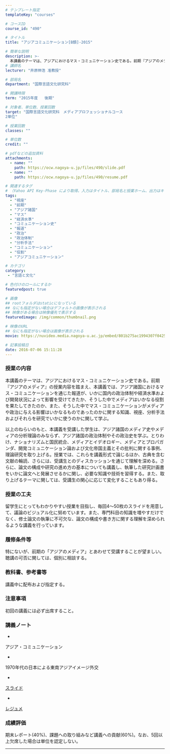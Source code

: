```yaml
---
# テンプレート指定
templateKey: "courses"

# コースID
course_id: "490"

# タイトル
title: "アジアコミュニケーション[B類]-2015"

# 簡単な説明
description: >-
  本講義のテーマは、アジアにおけるマス・コミュニケーション史である。前期『アジアのメディア』の授業内容を踏まえ、本講義では、アジア諸国におけるマス・コミュニケーションを通じた報道が、いかに国内の政治体制や経済水準および開発状況によって影響を受けてきたか、そうした中でメディアはいかなる役割を果たしてきたのか、また、そうした中でマス・コミュニケーションがメディアや政治に与える影響はいかなるものであったの ....
# 講師名
lecturer: "井原伸浩 准教授"

# 部局名
department: "国際言語文化研究科"

# 開講時限
term: "2015年度	後期"

# 対象者、単位数、授業回数
target: "国際言語文化研究科　メディアプロフェッショナルコース
2単位"

# 授業回数
classes: ""

# 単位数
credit: ""

# pdfなどの追加資料
attachments:
  - name: "" 
    path: https://ocw.nagoya-u.jp/files/490/slide.pdf
  - name: "" 
    path: https://ocw.nagoya-u.jp/files/490/resume.pdf

# 関連するタグ
# （Yahoo API Key-Phase により取得。入力はタイトル、部局名と授業ホーム、出力はキーフレーズ（tags））
tags:
  - "視座"
  - "前期"
  - "アジア諸国"
  - "マス"
  - "経済水準"
  - "コミュニケーション史"
  - "報道"
  - "政治"
  - "政治体制"
  - "分析手法"
  - "コミュニケーション"
  - "役割"
  - "アジアコミュニケーション"

# カテゴリ
category:
 - "言語と文化"

# 色付けのロールにするか
featuredpost: true

# 画像
## rootフォルダはstaticになっている
## なにも指定がない場合はデフォルトの画像が表示される
## 映像がある場合は映像優先で表示する
featuredimage: /img/common/thumbnail.png

# 映像のURL
## なにも指定がない場合は画像が表示される
movie: https://nuvideo.media.nagoya-u.ac.jp/embed/801b275ac1994307f042518710bf1b2972c8c3f0

# 記事投稿日
date: 2016-07-06 15:11:28
---
```


### 授業の内容

本講義のテーマは、アジアにおけるマス・コミュニケーション史である。前期『アジアのメディア』の授業内容を踏まえ、本講義では、アジア諸国におけるマス・コミュニケーションを通じた報道が、いかに国内の政治体制や経済水準および開発状況によって影響を受けてきたか、そうした中でメディアはいかなる役割を果たしてきたのか、また、そうした中でマス・コミュニケーションがメディアや政治に与える影響はいかなるものであったのかに関する知識、視座、分析手法およびそれらを研究でいかに使うのかに関して学ぶ。

以上のねらいのもと、本講義を受講した学生は、アジア諸国のメディア史やメディアの分析理論のみならず、アジア諸国の政治体制やその政治史を学ぶ。とりわけ、ナショナリズムと国民統合、メディアとイデオロギー、メディアとプロパガンダ、開発コミュニケーション論および文化帝国主義とその批判に関する事例、理論研究を取り上げる。授業では、これらを講義形式で論じるほか、古典を含む文献の輪読、さらには、受講生とのディスカッションを通じて理解を深める。さらに、論文の構成や研究の進め方の基本についても講義し、執筆した研究計画書をいかに論文へと発展させるかに関し、必要な知識や技術を習得する。また、取り上げるテーマに関しては、受講生の関心に応じて変化することもあり得る。


### 授業の工夫

留学生にとってもわかりやすい授業を目指し、毎回4〜50枚のスライドを用意して、議論のビジュアル化に努めています。また、専門科目の知識を増やすだけでなく、修士論文の執筆に不可欠な、論文の構成や書き方に関する理解を深められるような講義を行っています。





### 履修条件等

特にないが、前期の「アジアのメディア」とあわせて受講することが望ましい。聴講の可否に関しては、個別に相談する。

### 教科書、参考書等

講義中に配布および指定する。

### 注意事項

初回の講義には必ず出席すること。





### 講義ノート


-
アジア・コミュニケーション


-
1970年代の日本による東南アジアイメージ外交


-
[スライド](https://ocw.nagoya-u.jp/files/490/slide.pdf) 


-
[レジュメ](https://ocw.nagoya-u.jp/files/490/resume.pdf) 







### 成績評価

期末レポート(40%)、課題への取り組みなど講義への貢献(60%)。なお、5回以上欠席した場合は単位を認定しない。



-----